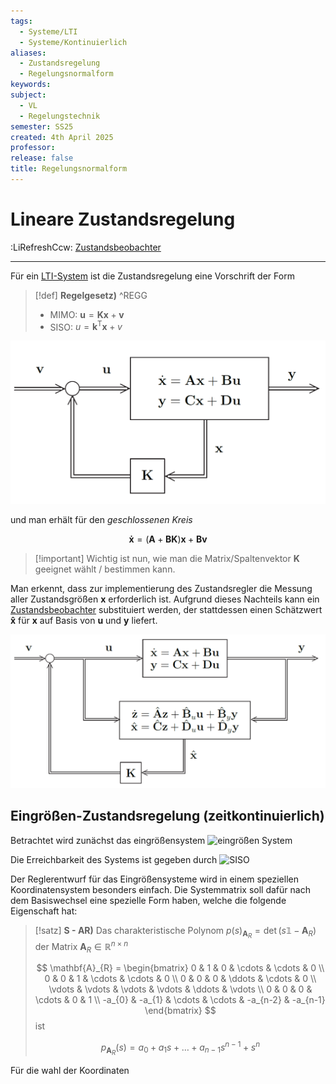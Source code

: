 ```yaml
---
tags:
  - Systeme/LTI
  - Systeme/Kontinuierlich
aliases:
  - Zustandsregelung
  - Regelungsnormalform
keywords: 
subject:
  - VL
  - Regelungstechnik
semester: SS25
created: 4th April 2025
professor: 
release: false
title: Regelungsnormalform
---
```


# Lineare Zustandsregelung

:LiRefreshCcw: [Zustandsbeobachter](Zustandsbeobachter.md)

---

Für ein [LTI-System](Kontinuierlicher%20LTI-Zustandsraum.md) ist die Zustandsregelung eine Vorschrift der Form

> [!def] **Regelgesetz)** ^REGG
> - MIMO: $\mathbf{u} = \mathbf{Kx} + \mathbf{v}$
> - SISO:  $u = \mathbf{k}^\mathrm{T}\mathbf{x} + v$

![invert_dark|500](assets/Pasted%20image%2020250525195124.png)

und man erhält für den *geschlossenen Kreis*

$$ \mathbf{\dot{x}} = (\mathbf{A}+\mathbf{BK})\mathbf{x} + \mathbf{Bv} $$

> [!important] Wichtig ist nun, wie man die Matrix/Spaltenvektor $\mathbf{K}$ geeignet wählt / bestimmen kann.

Man erkennt, dass zur implementierung des Zustandsregler die Messung aller Zustandsgrößen $\mathbf{x}$ erforderlich ist. Aufgrund dieses Nachteils kann ein [Zustandsbeobachter](Zustandsbeobachter.md) substituiert werden, der stattdessen einen Schätzwert $\mathbf{\hat{x}}$   für $\mathbf{x}$ auf Basis von $\mathbf{u}$ und $\mathbf{y}$ liefert.

![invert_dark|500](assets/Pasted%20image%2020250525201353.png)


## Eingrößen-Zustandsregelung (zeitkontinuierlich)

Betrachtet wird zunächst das eingrößensystem ![eingrößen System](Kontinuierlicher%20LTI-Zustandsraum.md#^LTI-SISO)

Die Erreichbarkeit des Systems ist gegeben durch ![SISO](Erreichbarkeit.md#^SISO)

Der Reglerentwurf für das Eingrößensysteme wird in einem speziellen Koordinatensystem besonders einfach. Die Systemmatrix soll dafür nach dem Basiswechsel eine spezielle Form haben, welche die folgende Eigenschaft hat:

> [!satz] **S - AR)** Das charakteristische Polynom $p(s)_{\mathbf{A}_{R}} = \det(s\mathbb{1}-\mathbf{A}_{R})$ der Matrix $\mathbf{A}_{R} \in \mathbb{R}^{n\times n}$
> 
> $$
> \mathbf{A}_{R} = \begin{bmatrix}
> 0 & 1 & 0 & \cdots & \cdots & 0 \\
> 0 & 0 & 1 & \cdots & \cdots & 0 \\
> 0 & 0 & 0 & \ddots & \cdots & 0 \\
> \vdots & \vdots & \vdots & \vdots & \ddots & \vdots \\
> 0 & 0 & 0 & \cdots & 0 & 1 \\
> -a_{0} & -a_{1} & \cdots & \cdots & -a_{n-2} & -a_{n-1}
> \end{bmatrix}
> $$
> ist
> 
> $$ p_{\mathbf{A}_{R}}(s) = a_{0}+ a_{1}s+\dots+a_{n-1}s^{n-1} + s^n $$

Für die wahl der Koordinaten
